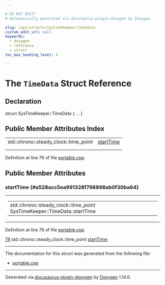 ```yaml
---

# DO NOT EDIT!
# Automatically generated via docusaurus-plugin-doxygen by Doxygen.

slug: /api/structs/systimekeeper/timedata
custom_edit_url: null
keywords:
  - doxygen
  - reference
  - struct
toc_max_heading_level: 4

---
```


<div class="doxyPage">

# The `TimeData` Struct Reference



## Declaration

<div class="doxyDeclaration">
struct SysTimeKeeper::TimeData { ... }
</div>

## Public Member Attributes Index

<table class="doxyMembersIndex">

<tr class="doxyMemberIndexItem">
<td class="doxyMemberIndexItemType" align="left" valign="top">std::chrono::steady_clock::time_point</td>
<td class="doxyMemberIndexItemName" align="left" valign="top"><a href="#a528acc5ea991328f798898ab0f30ba64">startTime</a></td>
</tr>
<tr class="doxyMemberIndexDescription">
<td class="doxyMemberIndexDescriptionLeft"></td>
<td class="doxyMemberIndexDescriptionRight">
</td>
</tr>
<tr class="doxyMemberIndexSeparator">
<td class="doxyMemberIndexSeparator" colspan="2"></td>
</tr>

</table>


<p>Definition at line 76 of file <a href="/web-doxygen/docs/api/files/src/portable-cpp">portable.cpp</a>.</p>


<div class="doxySectionDef">

## Public Member Attributes

### startTime {#a528acc5ea991328f798898ab0f30ba64}

<div class="doxyMemberItem">
<div class="doxyMemberProto">
<table class="doxyMemberLabels">
<tr class="doxyMemberLabels">
<td class="doxyMemberLabelsLeft">
<table class="doxyMemberName">
<tr>
<td class="doxyMemberName">std::chrono::steady_clock::time_point SysTimeKeeper::TimeData::startTime</td>
</tr>
</table>
</td>
</tr>
</table>
</div>
<div class="doxyMemberDoc">



<p>Definition at line 78 of file <a href="/web-doxygen/docs/api/files/src/portable-cpp">portable.cpp</a>.</p>


<div class="doxyProgramListing">

<div class="doxyCodeLine"><span class="doxyLineNumber"><a href="#a528acc5ea991328f798898ab0f30ba64">78</a></span><span class="doxyLineContent"><span class="doxyHighlight">      std::chrono::steady_clock::time_point <a href="#a528acc5ea991328f798898ab0f30ba64">startTime</a>;</span></span></div>

</div>

</div>
</div>

</div>

<hr/>

The documentation for this struct was generated from the following file:

<ul>
<li><a href="/web-doxygen/docs/api/files/src/portable-cpp">portable.cpp</a></li>
</ul>

<hr/>

<p class="doxyGeneratedBy">Generated via <a href="https://github.com/xpack/docusaurus-plugin-doxygen">docusaurus-plugin-doxygen</a> by <a href="https://www.doxygen.nl">Doxygen</a> 1.14.0.</p>

</div>
